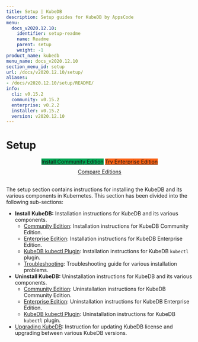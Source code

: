 ```yaml
---
title: Setup | KubeDB
description: Setup guides for KubeDB by AppsCode
menu:
  docs_v2020.12.10:
    identifier: setup-readme
    name: Readme
    parent: setup
    weight: -1
product_name: kubedb
menu_name: docs_v2020.12.10
section_menu_id: setup
url: /docs/v2020.12.10/setup/
aliases:
- /docs/v2020.12.10/setup/README/
info:
  cli: v0.15.2
  community: v0.15.2
  enterprise: v0.2.2
  installer: v0.15.2
  version: v2020.12.10
---
```


# Setup

<div style="text-align: center;">
  <a class="button is-link is-medium is-active has-text-weight-normal" href="/docs/v2020.12.10/setup/install/community" style="background:#00A651; width: 18rem;">Install Community Edition</a>
  <a class="button is-info is-medium is-active has-text-weight-normal" href="/docs/v2020.12.10/setup/install/enterprise"  style="background:#FC6011; width: 18rem;">Try Enterprise Edition</a>
  <a style="margin-top: 10px; display: block;" href="/docs/v2020.12.10/overview/README">Compare Editions</a>
</div>
<br>

The setup section contains instructions for installing the KubeDB and its various components in Kubernetes. This section has been divided into the following sub-sections:

- **Install KubeDB:** Installation instructions for KubeDB and its various components.
  - [Community Edition](/docs/v2020.12.10/setup/install/community): Installation instructions for KubeDB Community Edition.
  - [Enterprise Edition](/docs/v2020.12.10/setup/install/enterprise): Installation instructions for KubeDB Enterprise Edition.
  - [KubeDB kubectl Plugin](/docs/v2020.12.10/setup/install/kubectl_plugin): Installation instructions for KubeDB `kubectl` plugin.
  - [Troubleshooting](/docs/v2020.12.10/setup/install/troubleshoting): Troubleshooting guide for various installation problems.
- **Uninstall KubeDB:** Uninstallation instructions for KubeDB and its various components.
  - [Community Edition](/docs/v2020.12.10/setup/uninstall/community): Uninstallation instructions for KubeDB Community Edition.
  - [Enterprise Edition](/docs/v2020.12.10/setup/uninstall/enterprise): Uninstallation instructions for KubeDB Enterprise Edition.
  - [KubeDB kubectl Plugin](/docs/v2020.12.10/setup/uninstall/kubectl_plugin): Uninstallation instructions for KubeDB `kubectl` plugin.
- [Upgrading KubeDB](/docs/v2020.12.10/setup/upgrade): Instruction for updating KubeDB license and upgrading between various KubeDB versions.
